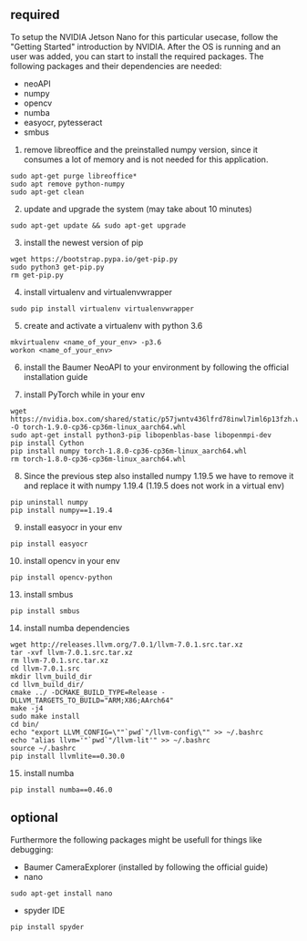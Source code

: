 ## required

To setup the NVIDIA Jetson Nano for this particular usecase, follow the "Getting Started" introduction by NVIDIA.
After the OS is running and an user was added, you can start to install the required packages.
The following packages and their dependencies are needed:
* neoAPI
* numpy
* opencv
* numba
* easyocr, pytesseract
* smbus

1. remove libreoffice and the preinstalled numpy version, since it consumes a lot of memory and is not needed for this application.
~~~
sudo apt-get purge libreoffice*
sudo apt remove python-numpy
sudo apt-get clean
~~~
2. update and upgrade the system (may take about 10 minutes)
~~~
sudo apt-get update && sudo apt-get upgrade
~~~
3. install the newest version of pip
~~~
wget https://bootstrap.pypa.io/get-pip.py
sudo python3 get-pip.py
rm get-pip.py
~~~
4. install virtualenv and virtualenvwrapper
~~~
sudo pip install virtualenv virtualenvwrapper
~~~
5. create and activate a virtualenv with python 3.6
~~~
mkvirtualenv <name_of_your_env> -p3.6
workon <name_of_your_env>
~~~
6. install the Baumer NeoAPI to your environment by following the official installation guide

7. install PyTorch while in your env
~~~
wget https://nvidia.box.com/shared/static/p57jwntv436lfrd78inwl7iml6p13fzh.whl -O torch-1.9.0-cp36-cp36m-linux_aarch64.whl
sudo apt-get install python3-pip libopenblas-base libopenmpi-dev 
pip install Cython
pip install numpy torch-1.8.0-cp36-cp36m-linux_aarch64.whl
rm torch-1.8.0-cp36-cp36m-linux_aarch64.whl
~~~
8. Since the previous step also installed numpy 1.19.5 we have to remove it and replace it with numpy 1.19.4 (1.19.5 does not work in a virtual env)
~~~
pip uninstall numpy
pip install numpy==1.19.4
~~~
9. install easyocr in your env
~~~
pip install easyocr
~~~
10. install opencv in your env
~~~
pip install opencv-python
~~~
13. install smbus
~~~
pip install smbus
~~~
14. install numba dependencies
~~~
wget http://releases.llvm.org/7.0.1/llvm-7.0.1.src.tar.xz
tar -xvf llvm-7.0.1.src.tar.xz
rm llvm-7.0.1.src.tar.xz
cd llvm-7.0.1.src
mkdir llvm_build_dir
cd llvm_build_dir/
cmake ../ -DCMAKE_BUILD_TYPE=Release -DLLVM_TARGETS_TO_BUILD="ARM;X86;AArch64"
make -j4
sudo make install
cd bin/
echo "export LLVM_CONFIG=\""`pwd`"/llvm-config\"" >> ~/.bashrc
echo "alias llvm='"`pwd`"/llvm-lit'" >> ~/.bashrc
source ~/.bashrc
pip install llvmlite==0.30.0
~~~
15. install numba
~~~
pip install numba==0.46.0
~~~
## optional

Furthermore the following packages might be usefull for things like debugging:
* Baumer CameraExplorer (installed by following the official guide)
* nano
~~~
sudo apt-get install nano
~~~
* spyder IDE
~~~
pip install spyder
~~~

